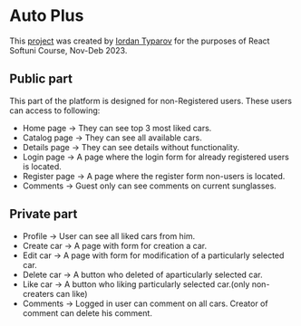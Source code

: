 # Auto Plus

This [project](https://github.com/Iordan-Tuparov/Auto-Plus) was created by [Iordan Typarov](https://github.com/Iordan-Tuparov) for the purposes of React Softuni Course, Nov-Deb 2023.

## Public part

This part of the platform is designed for non-Registered users. These users can access to following:

-   Home page ->
    They can see top 3 most liked cars.
-   Catalog page ->
    They can see all available cars.
-   Details page ->
    They can see details without functionality.
-   Login page ->
    A page where the login form for already registered users is located.
-   Register page ->
    A page where the register form non-users is located.
-   Comments ->
    Guest only can see comments on current sunglasses.

## Private part

-   Profile ->
    User can see all liked cars from him.
-   Create car ->
    A page with form for creation a car.
-   Edit car ->
    A page with form for modification of a particularly selected car.
-   Delete car ->
    A button who deleted of aparticularly selected car.
-   Like car ->
    A button who liking particularly selected car.(only non-creaters can like)
-   Comments ->
    Logged in user can comment on all cars. Creator of comment can delete his comment.
